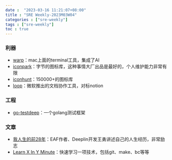 ```yaml
---
date :  "2023-03-16 11:21:07+08:00"
title : "SRE Weekly-2023M03W04" 
categories : ["sre-weekly"] 
tags : ["sre-weekly"] 
toc : true
---
```


### 利器

- [warp](https://www.warp.dev/)：mac上面的terminal工具，集成了AI
- [iconpark](https://iconpark.oceanengine.com/official)：字节的图标库，这种事情大厂出品是最好的，个人维护能力非常有限
- [iconhunt](https://www.iconhunt.site/)：150000+的图标库
- [loop](https://loop.microsoft.com/learn)：微软推出的文档协作工具，对标notion



### 工程

- [ go-testdeep](https://go-testdeep.zetta.rocks/introduction/)：一个golang测试框架

### 文章

- [我人生的前28年](https://manateelazycat.github.io/life/2016/03/03/my-life-before-28-years.html)：EAF作者、Deeplin开发王勇讲述自己的人生经历，非常励志
- [Learn X In Y Minute](https://learnxinyminutes.com/)：快速学习一项技术，包括git、make、bc等等